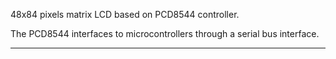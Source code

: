 48x84 pixels matrix LCD based on PCD8544 controller.

The PCD8544 interfaces to microcontrollers through a serial bus interface.

---
